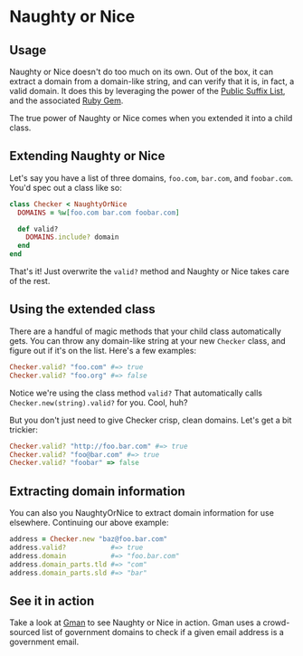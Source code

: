# Naughty or Nice

## Usage

Naughty or Nice doesn't do too much on its own. Out of the box, it can extract a domain from a domain-like string, and can verify that it is, in fact, a valid domain. It does this by leveraging the power of the [Public Suffix List](http://publicsuffix.org/), and the associated [Ruby Gem](https://github.com/weppos/publicsuffix-ruby).

The true power of Naughty or Nice comes when you extended it into a child class.

## Extending Naughty or Nice

Let's say you have a list of three domains, `foo.com`, `bar.com`, and `foobar.com`. You'd spec out a class like so:

```ruby
class Checker < NaughtyOrNice
  DOMAINS = %w[foo.com bar.com foobar.com]

  def valid?
    DOMAINS.include? domain
  end
end
```

That's it! Just overwrite the `valid?` method and Naughty or Nice takes care of the rest.

## Using the extended class

There are a handful of magic methods that your child class automatically gets. You can throw any domain-like string at your new `Checker` class, and figure out if it's on the list. Here's a few examples:

```ruby
Checker.valid? "foo.com" #=> true
Checker.valid? "foo.org" #=> false
```

Notice we're using the class method `valid?` That automatically calls `Checker.new(string).valid?` for you. Cool, huh?

But you don't just need to give Checker crisp, clean domains. Let's get a bit trickier:

```ruby
Checker.valid? "http://foo.bar.com" #=> true
Checker.valid? "foo@bar.com" #=> true
Checker.valid? "foobar" => false
```

## Extracting domain information

You can also you NaughtyOrNice to extract domain information for use elsewhere. Continuing our above example:

```ruby
address = Checker.new "baz@foo.bar.com"
address.valid?           #=> true
address.domain           #=> "foo.bar.com"
address.domain_parts.tld #=> "com"
address.domain_parts.sld #=> "bar"
```

## See it in action

Take a look at [Gman](https://github.com/benbalter/gman) to see Naughty or Nice in action. Gman uses a crowd-sourced list of government domains to check if a given email address is a government email.
